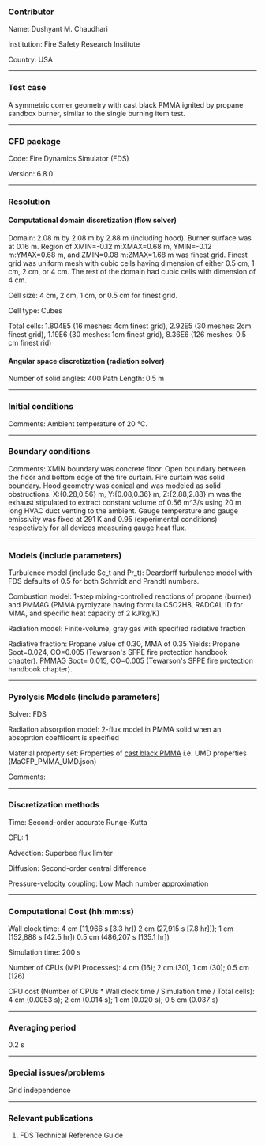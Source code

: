 ### Contributor

Name: Dushyant M. Chaudhari

Institution: Fire Safety Research Institute

Country: USA

------------------

### Test case

A symmetric corner geometry with cast black PMMA ignited by propane sandbox burner, similar to the single burning item test.

------------------

### CFD package

Code: Fire Dynamics Simulator (FDS)

Version: 6.8.0

------------------

### Resolution

#### Computational domain discretization (flow solver)

Domain: 2.08 m by 2.08 m by 2.88 m (including hood). Burner surface was at 0.16 m. Region of XMIN=-0.12 m:XMAX=0.68 m,  YMIN=-0.12 m:YMAX=0.68 m, and ZMIN=0.08 m:ZMAX=1.68 m was finest grid. Finest grid was uniform mesh with cubic cells having dimension of either 0.5 cm, 1 cm, 2 cm, or 4 cm. The rest of the domain had cubic cells with dimension of 4 cm.

Cell size: 4 cm, 2 cm, 1 cm, or 0.5 cm for finest grid. 

Cell type: Cubes

Total cells: 1.804E5 (16 meshes: 4cm finest grid), 2.92E5 (30 meshes: 2cm finest grid), 1.19E6 (30 meshes: 1cm finest grid), 8.36E6 (126 meshes: 0.5 cm finest rid)

#### Angular space discretization (radiation solver)

Number of solid angles: 400
Path Length: 0.5 m

------------------

### Initial conditions

Comments: Ambient temperature of 20 °C.

------------------

### Boundary conditions

Comments: XMIN boundary was concrete floor. Open boundary between the floor and bottom edge of the fire curtain. Fire curtain was solid boundary. Hood geometry was conical and was modeled as solid obstructions. X:{0.28,0.56} m, Y:{0.08,0.36} m, Z:{2.88,2.88} m was the exhaust stipulated to extract constant volume of 0.56 m^3/s using 20 m long HVAC duct venting to the ambient. Gauge temperature and gauge emissivity was fixed at 291 K and 0.95 (experimental conditions) respectively for all devices measuring gauge heat flux.

------------------

### Models (include parameters)

Turbulence model (include Sc_t and Pr_t): Deardorff turbulence model with FDS defaults of 0.5 for both Schmidt and Prandtl numbers.

Combustion model: 1-step mixing-controlled reactions of propane (burner) and PMMAG (PMMA pyrolyzate having formula C5O2H8, RADCAL ID for MMA, and specific heat capacity of 2 kJ/kg/K)

Radiation model: Finite-volume, gray gas with specified radiative fraction

Radiative fraction: Propane value of 0.30, MMA of 0.35
Yields: Propane Soot=0.024, CO=0.005 (Tewarson's SFPE fire protection handbook chapter). PMMAG Soot= 0.015, CO=0.005 (Tewarson's SFPE fire protection handbook chapter).

------------------

### Pyrolysis Models (include parameters)

Solver: FDS

Radiation absorption model: 2-flux model in PMMA solid when an absoprtion coeffiicent is specified

Material property set: Properties of [cast black PMMA](https://doi.org/10.1016/j.firesaf.2020.103083) i.e. UMD properties (MaCFP_PMMA_UMD.json)

Comments:

------------------

### Discretization methods

Time: Second-order accurate Runge-Kutta

CFL: 1

Advection: Superbee flux limiter

Diffusion: Second-order central difference

Pressure-velocity coupling: Low Mach number approximation

------------------

### Computational Cost (hh:mm:ss)

Wall clock time: 4 cm (11,966 s [3.3 hr]) 2 cm (27,915 s [7.8 hr]]); 1 cm (152,888 s [42.5 hr]) 0.5 cm (486,207 s [135.1 hr])

Simulation time: 200 s

Number of CPUs (MPI Processes): 4 cm (16); 2 cm (30), 1 cm (30); 0.5 cm (126)

CPU cost (Number of CPUs * Wall clock time / Simulation time / Total cells): 4 cm (0.0053 s); 2 cm (0.014 s); 1 cm (0.020 s); 0.5 cm (0.037 s)

------------------

### Averaging period

0.2 s

------------------

### Special issues/problems

Grid independence

------------------

### Relevant publications

1. FDS Technical Reference Guide
